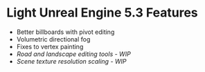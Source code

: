 # Light Unreal Engine 5.3 Features
- Better billboards with pivot editing
- Volumetric directional fog
- Fixes to vertex painting
- *Road and landscape editing tools - WIP* 
- *Scene texture resolution scaling - WIP*
